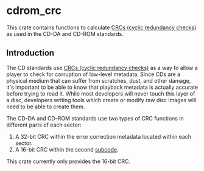 # cdrom_crc

This crate contains functions to calculate [CRCs (cyclic redundancy checks)](https://en.wikipedia.org/wiki/Cyclic_redundancy_check) as used in the CD-DA and CD-ROM standards.

## Introduction

The CD standards use [CRCs (cyclic redundancy checks)](https://en.wikipedia.org/wiki/Cyclic_redundancy_check)
as a way to allow a player to check for corruption of low-level metadata.
Since CDs are a physical medium that can suffer from scratches, dust, and other
damage, it's important to be able to know that playback metadata is actually
accurate before trying to read it.
While most developers will never touch this layer of a disc, developers
writing tools which create or modify raw disc images will need to be able
to create them.

The CD-DA and CD-ROM standards use two types of CRC functions in different
parts of each sector:

1. A 32-bit CRC within the error correction metadata located within each sector.
2. A 16-bit CRC within the second [subcode](https://en.wikipedia.org/wiki/Compact_Disc_subcode).

This crate currently only provides the 16-bit CRC.

